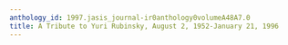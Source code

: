 ```yaml
---
anthology_id: 1997.jasis_journal-ir0anthology0volumeA48A7.0
title: A Tribute to Yuri Rubinsky, August 2, 1952-January 21, 1996
---
```

